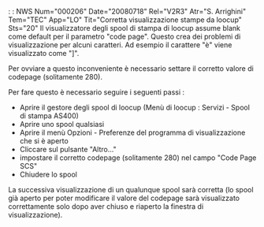  :  : NWS Num="000206" Date="20080718" Rel="V2R3" Atr="S. Arrighini" Tem="TEC" App="LO" Tit="Corretta visualizzazione stampe da loocup" Sts="20"
Il visualizzatore degli spool di stampa di loocup assume blank come default per il parametro "code
page".
Questo crea dei problemi di visualizzazione per alcuni caratteri. Ad esempio il carattere "è" viene
visualizzato come "]".

Per ovviare a questo inconveniente è necessario settare il corretto valore di codepage (solitamente
280).

Per fare questo è necessario seguire i seguenti passi : 
- Aprire il gestore degli spool di loocup (Menù di loocup :  Servizi - Spool di stampa AS400)
- Aprire uno spool qualsiasi
- Aprire il menù Opzioni - Preferenze del programma di visualizzazione che si è aperto
- Cliccare sul pulsante "Altro..."
- impostare il corretto codepage (solitamente 280) nel campo "Code Page SCS"
- Chiudere lo spool

La successiva visualizzazione di un qualunque spool sarà corretta (lo spool già aperto per poter modificare il valore del codepage sarà visualizzato correttamente solo dopo aver chiuso e riaperto
la finestra di visualizzazione).
